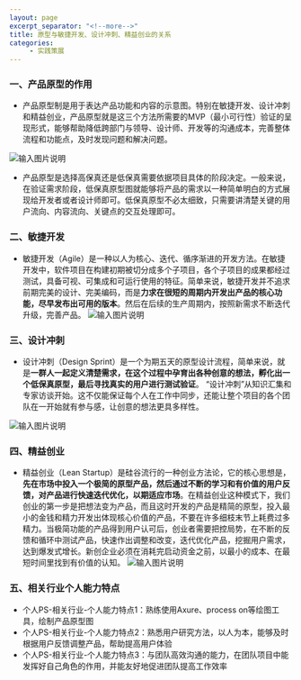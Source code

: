 ```yaml
---
layout: page
excerpt_separator: "<!--more-->"
title: 原型与敏捷开发、设计冲刺、精益创业的关系
categories:
     - 实践策展
---  
```



### 一、产品原型的作用
- 产品原型制是用于表达产品功能和内容的示意图。特别在敏捷开发、设计冲刺和精益创业，产品原型就是这三个方法所需要的MVP（最小可行性）验证的呈现形式，能够帮助降低跨部门与领导、设计师、开发等的沟通成本，完善整体流程和功能点，及时发现问题和解决问题。
<!--more-->
![输入图片说明](https://gitee.com/limiaohuang/Mywebsite/raw/gh-pages/assets/images/week13/1.jpg "在这里输入图片标题")
- 产品原型是选择高保真还是低保真需要依据项目具体的阶段决定。一般来说，在验证需求阶段，低保真原型图就能够将产品的需求以一种简单明白的方式展现给开发者或者设计师即可。低保真原型不必太细致，只需要讲清楚关键的用户流向、内容流向、关键点的交互处理即可。
### 二、敏捷开发
- 敏捷开发（Agile）是一种以人为核心、迭代、循序渐进的开发方法。在敏捷开发中，软件项目在构建初期被切分成多个子项目，各个子项目的成果都经过测试，具备可视、可集成和可运行使用的特征。简单来说，敏捷开发并不追求前期完美的设计、完美编码，而是**力求在很短的周期内开发出产品的核心功能，尽早发布出可用的版本**。然后在后续的生产周期内，按照新需求不断迭代升级，完善产品。
![输入图片说明](https://gitee.com/limiaohuang/Mywebsite/raw/gh-pages/assets/images/week13/2.jpg "在这里输入图片标题")
### 三、设计冲刺
- 设计冲刺（Design Sprint）是一个为期五天的原型设计流程，简单来说，就是**一群人一起定义清楚需求，在这个过程中孕育出各种创意的想法，孵化出一个低保真原型，最后寻找真实的用户进行测试验证**。 “设计冲刺”从知识汇集和专家访谈开始。这不仅能保证每个人在工作中同步，还能让整个项目的各个团队在一开始就有参与感，让创意的想法更具多样性。


![输入图片说明](https://gitee.com/limiaohuang/Mywebsite/raw/gh-pages/assets/images/week13/3.jpg "在这里输入图片标题")
### 四、精益创业
- 精益创业（Lean Startup）是硅谷流行的一种创业方法论，它的核心思想是，**先在市场中投入一个极简的原型产品，然后通过不断的学习和有价值的用户反馈，对产品进行快速迭代优化，以期适应市场**。在精益创业这种模式下，我们创业的第一步是把想法变为产品，而且这时开发的产品是精简的原型，投入最小的金钱和精力开发出体现核心价值的产品，不要在许多细枝末节上耗费过多精力。当极简功能的产品得到用户认可后，创业者需要把控局势，在不断的反馈和循环中测试产品，快速作出调整和改变，迭代优化产品，挖掘用户需求，达到爆发式增长。新创企业必须在消耗完启动资金之前，以最小的成本、在最短时间里找到有价值的认知。
![输入图片说明](https://gitee.com/limiaohuang/Mywebsite/raw/gh-pages/assets/images/week13/4.jpeg "在这里输入图片标题")
### 五、相关行业个人能力特点
- 个人PS-相关行业-个人能力特点1：熟练使用Axure、process on等绘图工具，绘制产品原型图
- 个人PS-相关行业-个人能力特点2：熟悉用户研究方法，以人为本，能够及时根据用户反馈调整产品，帮助提高用户体验
- 个人PS-相关行业-个人能力特点3：与团队高效沟通的能力，在团队项目中能发挥好自己角色的作用，并能友好地促进团队提高工作效率

